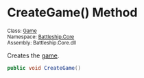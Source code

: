 # CreateGame() Method

<sub>Class: [Game](../Game.md)  
Namespace: [Battleship.Core](../../Battleship.Core.md)  
Assembly: Battleship.Core.dll</sub>

Creates the [game](../Game.md).

```cs
public void CreateGame()
```
